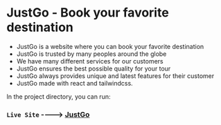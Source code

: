 # JustGo - Book your favorite destination

* JustGo is a website where you can book your favorite destination
* JustGo is trusted by many peoples around the globe
* We have many different services for our customers
* JustGo ensures the best possible quality for your tour
* JustGo always provides unique and latest features for their customer
* JustGo made with react and tailwindcss.

In the project directory, you can run:

### `Live Site` ----> [JustGo](https://justgo-site.web.app/)